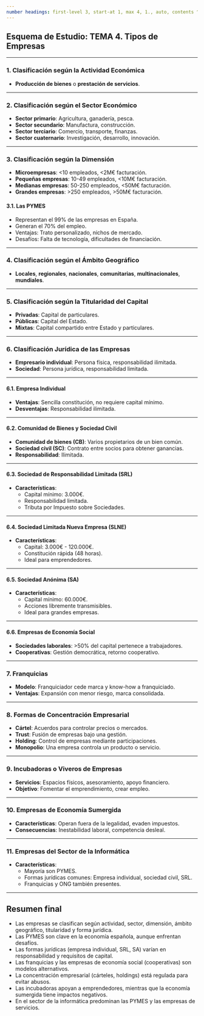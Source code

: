 ```yaml
---
number headings: first-level 3, start-at 1, max 4, 1., auto, contents ^toc, skip ^skipped
---
```

## Esquema de Estudio: TEMA 4. Tipos de Empresas
---
### 1. Clasificación según la Actividad Económica
- **Producción de bienes** o **prestación de servicios**.
---
### 2. Clasificación según el Sector Económico
- **Sector primario**: Agricultura, ganadería, pesca.
- **Sector secundario**: Manufactura, construcción.
- **Sector terciario**: Comercio, transporte, finanzas.
- **Sector cuaternario**: Investigación, desarrollo, innovación.
---
### 3. Clasificación según la Dimensión
- **Microempresas**: <10 empleados, <2M€ facturación.
- **Pequeñas empresas**: 10-49 empleados, <10M€ facturación.
- **Medianas empresas**: 50-250 empleados, <50M€ facturación.
- **Grandes empresas**: >250 empleados, >50M€ facturación.
#### 3.1. Las PYMES
- Representan el 99% de las empresas en España.
- Generan el 70% del empleo.
- Ventajas: Trato personalizado, nichos de mercado.
- Desafíos: Falta de tecnología, dificultades de financiación.
---
### 4. Clasificación según el Ámbito Geográfico
- **Locales**, **regionales**, **nacionales**, **comunitarias**, **multinacionales**, **mundiales**.
---
### 5. Clasificación según la Titularidad del Capital
- **Privadas**: Capital de particulares.
- **Públicas**: Capital del Estado.
- **Mixtas**: Capital compartido entre Estado y particulares.
---
### 6. Clasificación Jurídica de las Empresas
- **Empresario individual**: Persona física, responsabilidad ilimitada.
- **Sociedad**: Persona jurídica, responsabilidad limitada.
---
#### 6.1. Empresa Individual
- **Ventajas**: Sencilla constitución, no requiere capital mínimo.
- **Desventajas**: Responsabilidad ilimitada.
---
#### 6.2. Comunidad de Bienes y Sociedad Civil
- **Comunidad de bienes (CB)**: Varios propietarios de un bien común.
- **Sociedad civil (SC)**: Contrato entre socios para obtener ganancias.
- **Responsabilidad**: Ilimitada.
---
#### 6.3. Sociedad de Responsabilidad Limitada (SRL)
- **Características**:
  - Capital mínimo: 3.000€.
  - Responsabilidad limitada.
  - Tributa por Impuesto sobre Sociedades.
---
#### 6.4. Sociedad Limitada Nueva Empresa (SLNE)
- **Características**:
  - Capital: 3.000€ - 120.000€.
  - Constitución rápida (48 horas).
  - Ideal para emprendedores.
---
#### 6.5. Sociedad Anónima (SA)
- **Características**:
  - Capital mínimo: 60.000€.
  - Acciones libremente transmisibles.
  - Ideal para grandes empresas.
---
#### 6.6. Empresas de Economía Social
- **Sociedades laborales**: >50% del capital pertenece a trabajadores.
- **Cooperativas**: Gestión democrática, retorno cooperativo.
---
### 7. Franquicias
- **Modelo**: Franquiciador cede marca y know-how a franquiciado.
- **Ventajas**: Expansión con menor riesgo, marca consolidada.
---
### 8. Formas de Concentración Empresarial
- **Cártel**: Acuerdos para controlar precios o mercados.
- **Trust**: Fusión de empresas bajo una gestión.
- **Holding**: Control de empresas mediante participaciones.
- **Monopolio**: Una empresa controla un producto o servicio.
---
### 9. Incubadoras o Viveros de Empresas
- **Servicios**: Espacios físicos, asesoramiento, apoyo financiero.
- **Objetivo**: Fomentar el emprendimiento, crear empleo.
---
### 10. Empresas de Economía Sumergida
- **Características**: Operan fuera de la legalidad, evaden impuestos.
- **Consecuencias**: Inestabilidad laboral, competencia desleal.
---
### 11. Empresas del Sector de la Informática
- **Características**:
  - Mayoría son PYMES.
  - Formas jurídicas comunes: Empresa individual, sociedad civil, SRL.
  - Franquicias y ONG también presentes.
---
## Resumen final
- Las empresas se clasifican según actividad, sector, dimensión, ámbito geográfico, titularidad y forma jurídica.
- Las PYMES son clave en la economía española, aunque enfrentan desafíos.
- Las formas jurídicas (empresa individual, SRL, SA) varían en responsabilidad y requisitos de capital.
- Las franquicias y las empresas de economía social (cooperativas) son modelos alternativos.
- La concentración empresarial (cárteles, holdings) está regulada para evitar abusos.
- Las incubadoras apoyan a emprendedores, mientras que la economía sumergida tiene impactos negativos.
- En el sector de la informática predominan las PYMES y las empresas de servicios.